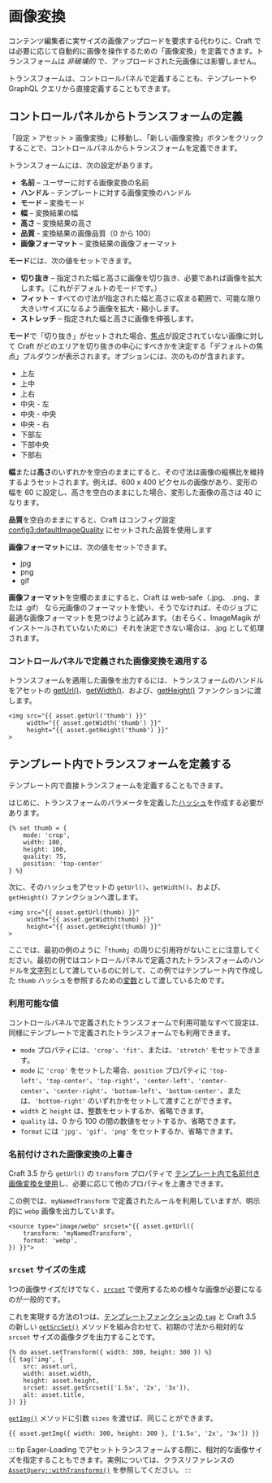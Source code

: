 # 画像変換

コンテンツ編集者に実サイズの画像アップロードを要求する代わりに、Craft では必要に応じて自動的に画像を操作するための「画像変換」を定義できます。トランスフォームは _非破壊的_ で、アップロードされた元画像には影響しません。

トランスフォームは、コントロールパネルで定義することも、テンプレートや GraphQL クエリから直接定義することもできます。

## コントロールパネルからトランスフォームの定義

「設定 > アセット > 画像変換」に移動し、「新しい画像変換」ボタンをクリックすることで、コントロールパネルからトランスフォームを定義できます。

トランスフォームには、次の設定があります。

* **名前** – ユーザーに対する画像変換の名前
* **ハンドル** – テンプレートに対する画像変換のハンドル
* **モード** – 変換モード
* **幅** – 変換結果の幅
* **高さ** – 変換結果の高さ
* **品質** - 変換結果の画像品質（0 から 100）
* **画像フォーマット** – 変換結果の画像フォーマット

**モード**には、次の値をセットできます。

* **切り抜き** – 指定された幅と高さに画像を切り抜き、必要であれば画像を拡大します。（これがデフォルトのモードです。）
* **フィット**  – すべての寸法が指定された幅と高さに収まる範囲で、可能な限り大きいサイズになるよう画像を拡大・縮小します。
* **ストレッチ** – 指定された幅と高さに画像を伸張します。

**モード**で「切り抜き」がセットされた場合、[焦点](assets.md#focal-points)が設定されていない画像に対して Craft がどのエリアを切り抜きの中心にすべきかを決定する「デフォルトの焦点」プルダウンが表示されます。オプションには、次のものが含まれます。

* 上左
* 上中
* 上右
* 中央 - 左
* 中央 - 中央
* 中央 - 右
* 下部左
* 下部中央
* 下部右

**幅**または**高さ**のいずれかを空白のままにすると、その寸法は画像の縦横比を維持するようセットされます。例えば、600 x 400 ピクセルの画像があり、変形の幅を 60 に設定し、高さを空白のままにした場合、変形した画像の高さは 40 になります。

**品質**を空白のままにすると、Craft はコンフィグ設定 <config3:defaultImageQuality> にセットされた品質を使用します

**画像フォーマット**には、次の値をセットできます。

* jpg
* png
* gif

**画像フォーマット**を空欄のままにすると、Craft は web-safe（.jpg、 .png、または .gif） なら元画像のフォーマットを使い、そうでなければ、そのジョブに最適な画像フォーマットを見つけようと試みます。（おそらく、ImageMagik がインストールされていないために）それを決定できない場合は、.jpg として処理されます。

### コントロールパネルで定義された画像変換を適用する

トランスフォームを適用した画像を出力するには、トランスフォームのハンドルをアセットの [getUrl()](craft3:craft\elements\Asset::getUrl())、[getWidth()](craft3:craft\elements\Asset::getWidth())、および、[getHeight()](craft3:craft\elements\Asset::getHeight()) ファンクションに渡します。

```twig
<img src="{{ asset.getUrl('thumb') }}"
     width="{{ asset.getWidth('thumb') }}"
     height="{{ asset.getHeight('thumb') }}"
>
```

## テンプレート内でトランスフォームを定義する

テンプレート内で直接トランスフォームを定義することもできます。

はじめに、トランスフォームのパラメータを定義した[ハッシュ](dev/twig-primer.md#hashes)を作成する必要があります。

```twig
{% set thumb = {
    mode: 'crop',
    width: 100,
    height: 100,
    quality: 75,
    position: 'top-center'
} %}
```

次に、そのハッシュをアセットの `getUrl()`、`getWidth()`、および、`getHeight()` ファンクションへ渡します。

```twig
<img src="{{ asset.getUrl(thumb) }}"
     width="{{ asset.getWidth(thumb) }}"
     height="{{ asset.getHeight(thumb) }}"
>
```

ここでは、最初の例のように「`thumb`」の周りに引用符がないことに注意してください。最初の例ではコントロールパネルで定義されたトランスフォームのハンドルを[文字列](dev/twig-primer.md#strings)として渡しているのに対して、この例ではテンプレート内で作成した `thumb` ハッシュを参照するための[変数](dev/twig-primer.md#variables)として渡しているためです。

### 利用可能な値

コントロールパネルで定義されたトランスフォームで利用可能なすべて設定は、同様にテンプレートで定義されたトランスフォームでも利用できます。

* `mode` プロパティには、`'crop'`、`'fit'`、または、`'stretch'` をセットできます。
* `mode` に `'crop'` をセットした場合、`position` プロパティに `'top-left'`、`'top-center'`、`'top-right'`、`'center-left'`、`'center-center'`、`'center-right'`、`'bottom-left'`、`'bottom-center'`、または、`'bottom-right'` のいずれかをセットして渡すことができます。
* `width` と `height` は、整数をセットするか、省略できます。
* `quality` は、0 から 100 の間の数値をセットするか、省略できます。
* `format` には `'jpg'`、`'gif'`、`'png'` をセットするか、省略できます。

### 名前付けされた画像変換の上書き

Craft 3.5 から `getUrl()` の `transform` プロパティで [テンプレート内で名前付き画像変換を使用](#applying-cp-defined-transforms-to-images)し、必要に応じて他のプロパティを上書きできます。

この例では、`myNamedTransform` で定義されたルールを利用していますが、明示的に `webp` 画像を出力しています。

```twig
<source type="image/webp" srcset="{{ asset.getUrl({
    transform: 'myNamedTransform',
    format: 'webp',
}) }}">
```

### `srcset` サイズの生成

1つの画像サイズだけでなく、[`srcset`](https://www.w3schools.com/tags/att_source_srcset.asp) で使用するための様々な画像が必要になるのが一般的です。

これを実現する方法の1つは、[テンプレートファンクションの `tag`](dev/functions.md#tag) と Craft 3.5 の新しい [`getSrcSet()`](craft3:craft\elements\Asset::getSrcSet()) メソッドを組み合わせて、初期の寸法から相対的な `srcset` サイズの画像タグを出力することです。

```twig
{% do asset.setTransform({ width: 300, height: 300 }) %}
{{ tag('img', {
    src: asset.url,
    width: asset.width,
    height: asset.height,
    srcset: asset.getSrcset(['1.5x', '2x', '3x']),
    alt: asset.title,
}) }}
```

[`getImg()`](craft3:craft\elements\Asset::getImg()) メソッドに引数 `sizes` を渡せば、同じことができます。

```twig
{{ asset.getImg({ width: 300, height: 300 }, ['1.5x', '2x', '3x']) }}
```

::: tip
Eager-Loading でアセットトランスフォームする際に、相対的な画像サイズを指定することもできます。実例については、クラスリファレンスの [`AssetQuery::withTransforms()`](craft3:craft\elements\db\AssetQuery::withTransforms()) を参照してください。
:::
